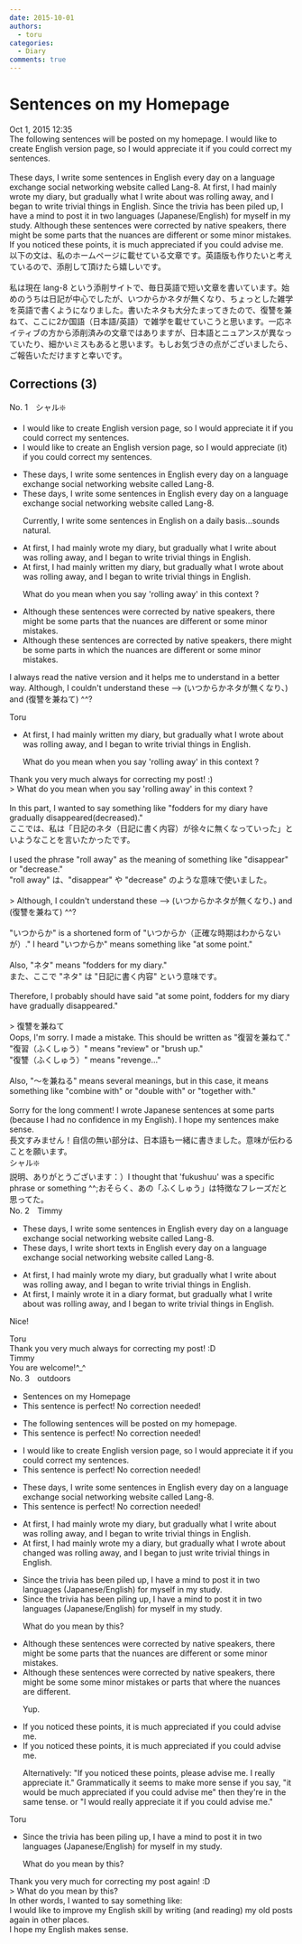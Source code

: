 ```yaml
---
date: 2015-10-01
authors:
  - toru
categories:
  - Diary
comments: true
---
```


# Sentences on my Homepage
<div class="date">Oct 1, 2015 12:35</div>
<div id="post"><div id="body_show_ori">
The following sentences will be posted on my homepage. I would like to create English version page, so I would appreciate it if you could correct my sentences.<br/><br/>These days, I write some sentences in English every day on a language exchange social networking website called Lang-8.  At first, I had mainly wrote my diary, but gradually what I write about was rolling away, and I began to write trivial things in English. Since the trivia has been piled up, I have a mind to post it in two languages (Japanese/English) for myself in my study. Although these sentences were corrected by native speakers, there might be some parts that the nuances are different or some minor mistakes. If you noticed these points, it is much appreciated if you could advise me.
</div></div>

<!-- more -->

<div id="post_ja"><div id="body_show_mo">
以下の文は、私のホームページに載せている文章です。英語版も作りたいと考えているので、添削して頂けたら嬉しいです。<br/><br/>私は現在 lang-8 という添削サイトで、毎日英語で短い文章を書いています。始めのうちは日記が中心でしたが、いつからかネタが無くなり、ちょっとした雑学を英語で書くようになりました。書いたネタも大分たまってきたので、復讐を兼ねて、ここに2か国語（日本語/英語）で雑学を載せていこうと思います。一応ネイティブの方から添削済みの文章ではありますが、日本語とニュアンスが異なっていたり、細かいミスもあると思います。もしお気づきの点がございましたら、ご報告いただけますと幸いです。
</div></div>

## Corrections (3)
<div id="block"><div class="first_name"> No. 1　<span class="just_name">シャル❇️</span></div><div id="block2">
<ul class="correction_field">
<li class="incorrect">I would like to create English version page, so I would appreciate it if you could correct my sentences.</li>
<li class="corrected correct">
I would like to create an English version page, so I would appreciate (it) if you could correct my sentences.
</li>
</ul>
<ul class="correction_field">
<li class="incorrect">These days, I write some sentences in English every day on a language exchange social networking website called Lang-8.</li>
<li class="corrected correct">
These days, I write some sentences in English every day on a language exchange social networking website called Lang-8.
<p class="correction_comment">Currently, I write some sentences in English on a daily basis...sounds natural.</p>
</li>
</ul>
<ul class="correction_field">
<li class="incorrect">At first, I had mainly wrote my diary, but gradually what I write about was rolling away, and I began to write trivial things in English.</li>
<li class="corrected correct">
At first, I had mainly written my diary, but gradually what I wrote about was rolling away, and I began to write trivial things in English.
<p class="correction_comment">What do you mean when you say 'rolling away' in this context ?</p>
</li>
</ul>
<ul class="correction_field">
<li class="incorrect">Although these sentences were corrected by native speakers, there might be some parts that the nuances are different or some minor mistakes.</li>
<li class="corrected correct">
Although these sentences are corrected by native speakers, there might be some parts in which the nuances are different or some minor mistakes.
</li>
</ul>
<p class="comment_small">
 I always read the native version and it helps me to understand in a better way. Although, I couldn't understand these --&gt;  (いつからかネタが無くなり、) and (復讐を兼ねて) ^^?
</p>

</div><div class="name"><span class="just_name">Toru</span><br><div class="quote_field"><ul class="correction_field">
<li class="corrected correct">
At first, I had mainly written my diary, but gradually what I wrote about was rolling away, and I began to write trivial things in English.
<p class="correction_comment">
What do you mean when you say 'rolling away' in this context ?
</p>
</li>
</ul></div>
Thank you very much always for correcting my post! :)<br/>&gt; What do you mean when you say 'rolling away' in this context ?<br/><br/>In this part, I wanted to say something like "fodders for my diary have gradually disappeared(decreased)."<br/>ここでは、私は「日記のネタ（日記に書く内容）が徐々に無くなっていった」といようなことを言いたかったです。<br/><br/>I used the phrase "roll away" as the meaning of something like "disappear" or "decrease."<br/>"roll away" は、"disappear" や "decrease" のような意味で使いました。<br/><br/>&gt; Although, I couldn't understand these --&gt; (いつからかネタが無くなり、) and (復讐を兼ねて) ^^?<br/><br/>"いつからか" is a shortened form of "いつからか（正確な時期はわからないが）." I heard "いつからか" means something like "at some point."<br/><br/>Also, "ネタ" means "fodders for my diary."<br/>また、ここで "ネタ" は "日記に書く内容" という意味です。<br/><br/>Therefore, I probably should have said "at some point, fodders for my diary have gradually disappeared."<br/><br/>&gt; 復讐を兼ねて<br/>Oops, I'm sorry. I made a mistake. This should be written as "復習を兼ねて."<br/>"復習（ふくしゅう）" means "review" or "brush up." <br/>"復讐（ふくしゅう）" means "revenge..."<br/><br/>Also, "～を兼ねる" means several meanings, but in this case, it means something like "combine with" or "double with" or "together with."<br/><br/>Sorry for the long comment! I wrote Japanese sentences at some parts (because I had no confidence in my English). I hope my sentences make sense.<br/>長文すみません！自信の無い部分は、日本語も一緒に書きました。意味が伝わることを願います。
</div>
<div class="name"><span class="just_name">シャル❇️</span><br>
説明、ありがとうございます：）I thought that 'fukushuu' was a specific phrase or something ^^;おそらく、あの「ふくしゅう」は特徴なフレーズだと思ってた。
</div>
</div>
<div id="block"><div class="first_name"> No. 2　<span class="just_name">Timmy</span></div><div id="block2">
<ul class="correction_field">
<li class="incorrect">These days, I write some sentences in English every day on a language exchange social networking website called Lang-8.</li>
<li class="corrected correct">
These days, I write <span class="f_blue">short texts</span> in English every day on a language exchange social networking website called Lang-8.
</li>
</ul>
<ul class="correction_field">
<li class="incorrect">At first, I had mainly wrote my diary, but gradually what I write about was rolling away, and I began to write trivial things in English.</li>
<li class="corrected correct">
At first, I mainly wrote <span class="f_blue">it in a</span> diary <span class="f_blue">format</span>, but gradually what I write about was rolling away, and I began to write trivial things in English.
</li>
</ul>
<p class="comment_small">
 Nice!
</p>

</div><div class="name"><span class="just_name">Toru</span><br>
Thank you very much always for correcting my post! :D
</div>
<div class="name"><span class="just_name">Timmy</span><br>
You are welcome!^_^
</div>
</div>
<div id="block"><div class="first_name"> No. 3　<span class="just_name">outdoors</span></div><div id="block2">
<ul class="correction_field">
<li class="incorrect">Sentences on my Homepage</li>
<li class="corrected perfect">This sentence is perfect! No correction needed!</li>
</ul>
<ul class="correction_field">
<li class="incorrect">The following sentences will be posted on my homepage.</li>
<li class="corrected perfect">This sentence is perfect! No correction needed!</li>
</ul>
<ul class="correction_field">
<li class="incorrect">I would like to create English version page, so I would appreciate it if you could correct my sentences.</li>
<li class="corrected perfect">This sentence is perfect! No correction needed!</li>
</ul>
<ul class="correction_field">
<li class="incorrect">These days, I write some sentences in English every day on a language exchange social networking website called Lang-8.</li>
<li class="corrected perfect">This sentence is perfect! No correction needed!</li>
</ul>
<ul class="correction_field">
<li class="incorrect">At first, I had mainly wrote my diary, but gradually what I write about was rolling away, and I began to write trivial things in English.</li>
<li class="corrected correct">
At first, I <span class="sline">had</span> mainly wrote <span class="sline">my</span> <span class="f_blue">a </span>diary, but gradually what I wr<span class="f_blue">o</span>te about <span class="f_blue">changed</span> <span class="sline">was rolling away</span>, and I began to <span class="f_blue">just </span>write trivial things in English.
</li>
</ul>
<ul class="correction_field">
<li class="incorrect">Since the trivia has been piled up, I have a mind to post it in two languages (Japanese/English) for myself in my study.</li>
<li class="corrected correct">
Since the trivia has been pil<span class="f_blue">ing</span> up, I have a mind to post it in two languages (Japanese/English) for myself in my study.
<p class="correction_comment">What do you mean by this?</p>
</li>
</ul>
<ul class="correction_field">
<li class="incorrect">Although these sentences were corrected by native speakers, there might be some parts that the nuances are different or some minor mistakes.</li>
<li class="corrected correct">
Although these sentences were corrected by native speakers, there might be <span class="sline">some</span> some minor mistakes or<span class="f_blue"> </span>parts <span class="sline">that</span> <span class="f_blue">where </span>the nuances are different.
<p class="correction_comment">Yup.</p>
</li>
</ul>
<ul class="correction_field">
<li class="incorrect">If you noticed these points, it is much appreciated if you could advise me.</li>
<li class="corrected correct">
If you noticed these points, it is much appreciated if you could advise me.
<p class="correction_comment">Alternatively: "If you noticed these points, please advise me. I really appreciate it." Grammatically it seems to make more sense if you say, "it would be much appreciated if you could advise me" then they're in the same tense. or "I would really appreciate it if you could advise me."</p>
</li>
</ul>
</div><div class="name"><span class="just_name">Toru</span><br><div class="quote_field"><ul class="correction_field">
<li class="corrected correct">
Since the trivia has been pil<span class="f_blue">ing</span> up, I have a mind to post it in two languages (Japanese/English) for myself in my study.
<p class="correction_comment">
What do you mean by this?
</p>
</li>
</ul></div>
Thank you very much for correcting my post again! :D<br/>&gt; What do you mean by this?<br/>In other words, I wanted to say something like:<br/>I would like to improve my English skill by writing (and reading) my old posts again in other places.<br/>I hope my English makes sense.
</div>
</div>
